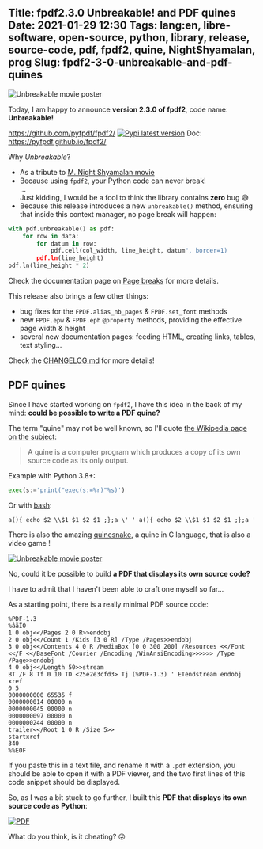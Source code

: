 Title: fpdf2.3.0 Unbreakable! and PDF quines
Date: 2021-01-29 12:30
Tags: lang:en, libre-software, open-source, python, library, release, source-code, pdf, fpdf2, quine, NightShyamalan, prog
Slug: fpdf2-3-0-unbreakable-and-pdf-quines
---

<!--
Shared there: https://www.reddit.com/r/programming/comments/l7qok4/release_of_fpdf230_a_challenge_can_you_craft_a/
-->
![Unbreakable movie poster](images/2021/01/unbreakable.jpg)

Today, I am happy to announce **version 2.3.0 of fpdf2**, code name: **Unbreakable!**

<https://github.com/pyfpdf/fpdf2/> [![Pypi latest version](https://img.shields.io/pypi/v/fpdf2.svg)](https://pypi.python.org/pypi/fpdf2)
Doc: <https://pyfpdf.github.io/fpdf2/>

Why _Unbreakable_?

- As a tribute to [M. Night Shyamalan movie](https://en.wikipedia.org/wiki/Unbreakable_(film))
- Because using `fpdf2`, your Python code can never break!
<br>...<br>
Just kidding, I would be a fool to think the library contains **zero** bug 😅
- Because this release introduces a new `unbreakable()` method,
ensuring that inside this context manager, no page break will happen:

```python
with pdf.unbreakable() as pdf:
    for row in data:
        for datum in row:
            pdf.cell(col_width, line_height, datum", border=1)
        pdf.ln(line_height)
pdf.ln(line_height * 2)
```

Check the documentation page on [Page breaks](https://pyfpdf.github.io/fpdf2/PageBreaks.html)
for more details.

This release also brings a few other things:

- bug fixes for the `FPDF.alias_nb_pages` & `FPDF.set_font` methods
- new `FPDF.epw` & `FPDF.eph` `@property` methods, providing the effective page width & height
- several new documentation pages: feeding HTML, creating links, tables, text styling...

Check the [CHANGELOG.md](https://github.com/PyFPDF/fpdf2/blob/master/CHANGELOG.md) for more details!


## PDF quines

Since I have started working on `fpdf2`,
I have this idea in the back of my mind:
**could be possible to write a PDF quine?**

The term "quine" may not be well known, so I'll quote [the Wikipedia page on the subject](https://en.wikipedia.org/wiki/Quine_(computing)):

> A quine is a computer program which produces a copy of its own source code as its only output.

Example with Python 3.8+:

```python
exec(s:='print("exec(s:=%r)"%s)')
```

Or with [bash](https://en.wikipedia.org/wiki/Bash_(Unix_shell)):
```shell
a(){ echo $2 \\$1 $1 $2 $1 ;};a \' ' a(){ echo $2 \\$1 $1 $2 $1 ;};a '
```

There is also the amazing [quinesnake](https://github.com/taylorconor/quinesnake), a quine in C language, that is also a video game !

[![Unbreakable movie poster](images/2021/01/quinesnake.gif)](https://github.com/taylorconor/quinesnake)

No, could it be possible to build **a PDF that displays its own source code?**

I have to admit that I haven't been able to craft one myself so far...

As a starting point, there is a really minimal PDF source code:
```
%PDF-1.3
%âãÏÓ
1 0 obj<</Pages 2 0 R>>endobj
2 0 obj<</Count 1 /Kids [3 0 R] /Type /Pages>>endobj
3 0 obj<</Contents 4 0 R /MediaBox [0 0 300 200] /Resources <</Font <</F <</BaseFont /Courier /Encoding /WinAnsiEncoding>>>>>> /Type /Page>>endobj
4 0 obj<</Length 50>>stream
BT /F 8 Tf 0 10 TD <25e2e3cfd3> Tj (%PDF-1.3) ' ETendstream endobj
xref
0 5
0000000000 65535 f
0000000014 00000 n
0000000045 00000 n
0000000097 00000 n
0000000244 00000 n
trailer<</Root 1 0 R /Size 5>>
startxref
340
%%EOF
```

If you paste this in a text file, and rename it with a `.pdf` extension,
you should be able to open it with a PDF viewer,
and the two first lines of this code snippet should be displayed.

So, as I was a bit stuck to go further, I built this **PDF that displays its own source code as Python**:

[![PDF](https://chezsoi.org/lucas/blog/images/2020/10/pdf-icon.png)](images/2021/01/quine.pdf)

What do you think, is it cheating? 😜


<style>
.uk-article-content > p:nth-child(3) { /* Link to GitHub repo */
  display: block;
  text-align: center;
  border: 1px solid black;
  border-radius: 10rem;
  padding: 1rem;
  margin: 2rem 10vw;
}
</style>
